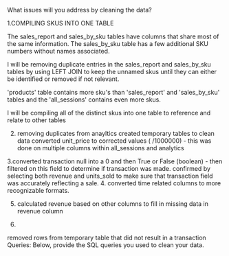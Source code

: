 What issues will you address by cleaning the data?

1.COMPILING SKUS INTO ONE TABLE

The sales_report and sales_by_sku tables have columns that share most of the same information.
The sales_by_sku table has a few additional SKU numbers without names associated.

I will be removing duplicate entries in the sales_report and sales_by_sku tables by using LEFT JOIN
to keep the unnamed skus until they can either be identified or removed if not relevant.

'products' table contains more sku's than 'sales_report' and 'sales_by_sku' tables
and the 'all_sessions' contains even more skus.

I will be compiling all of the distinct skus into one table to reference and relate to other tables

2. removing duplicates from anayltics
created temporary tables to clean data 
converted unit_price to corrected values ( /1000000) - this was done on multiple columns within all_sessions and analytics

3.converted transaction null into a 0 and then True or False (boolean) - then filtered on this field to determine if transaction was made. confirmed by selecting both revenue and units_sold to make sure that transaction field was accurately reflecting a sale.
4. converted time related columns to more recognizable formats.

5. calculated revenue based on other columns to fill in missing data in revenue column

6. 
removed rows from temporary table that did not result in a transaction
Queries:
Below, provide the SQL queries you used to clean your data.
